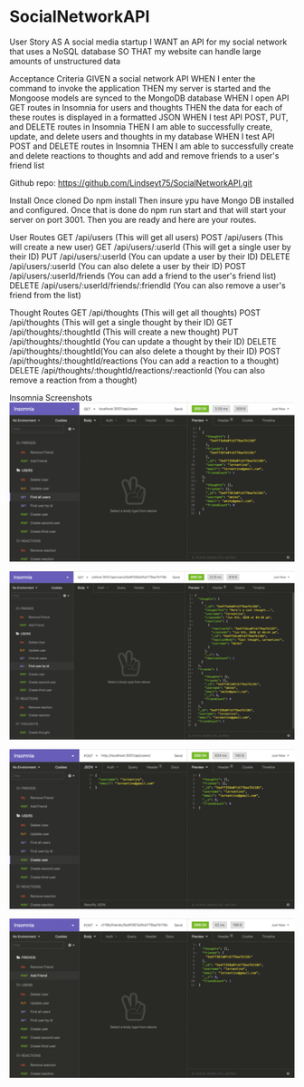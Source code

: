 # SocialNetworkAPI

User Story
AS A social media startup
I WANT an API for my social network that uses a NoSQL database
SO THAT my website can handle large amounts of unstructured data

Acceptance Criteria
GIVEN a social network API
WHEN I enter the command to invoke the application
THEN my server is started and the Mongoose models are synced to the MongoDB database
WHEN I open API GET routes in Insomnia for users and thoughts
THEN the data for each of these routes is displayed in a formatted JSON
WHEN I test API POST, PUT, and DELETE routes in Insomnia
THEN I am able to successfully create, update, and delete users and thoughts in my database
WHEN I test API POST and DELETE routes in Insomnia
THEN I am able to successfully create and delete reactions to thoughts and add and remove friends to a user's friend list

Github repo:
https://github.com/Lindseyt75/SocialNetworkAPI.git

Install
Once cloned
Do npm install
Then insure ypu have Mongo DB installed and configured.
Once that is done do npm run start and that will start your server on port 3001.
Then you are ready and here are your routes.

User Routes
GET /api/users (This will get all users)
POST /api/users (This will create a new user)
GET /api/users/:userId (This will get a single user by their ID)
PUT /api/users/:userId (You can update a user by their ID)
DELETE /api/users/:userId (You can also delete a user by their ID)
POST /api/users/:userId/friends (You can add a friend to the user's friend list)
DELETE /api/users/:userId/friends/:friendId (You can also remove a user's friend from the list)

Thought Routes
GET /api/thoughts (This will get all thoughts)
POST /api/thoughts (This will get a single thought by their ID)
GET /api/thoughts/:thoughtId (This will create a new thought)
PUT /api/thoughts/:thoughtId (You can update a thought by their ID)
DELETE /api/thoughts/:thoughtId(You can also delete a thought by their ID)
POST /api/thoughts/:thoughtId/reactions (You can add a reaction to a thought)
DELETE /api/thoughts/:thoughtId/reactions/:reactionId (You can also remove a reaction from a thought)

Insomnia Screenshots
![Insomnia](image-1.png)

![Insomnia2](image-2.png)

![Insomnia3](image-3.png)

![Insomnia4](image-4.png)

